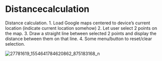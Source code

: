 # Distancecalculation
 Distance calculation.  1. Load Google maps centered to device’s current location (indicate current location somehow) 2. Let user select 2 points on the map. 3. Draw a straight line between selected 2 points and display the distance between them on that line. 4. Some menu/button to reset/clear selection.

![27781619_1554641784620862_875183168_n](https://user-images.githubusercontent.com/33281263/36093115-1730aa16-1003-11e8-8259-c001950c4e3e.png)
